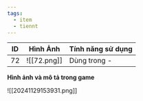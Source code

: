 ```yaml
---
tags:
  - item
  - tiennt
---
```


| ID  | Hình Ảnh    | Tính năng sử dụng |
| --- | ----------- | ----------------- |
| 72  | ![[72.png]] | Dùng trong -      |

**Hình ảnh và mô tả trong game**

![[20241129153931.png]]